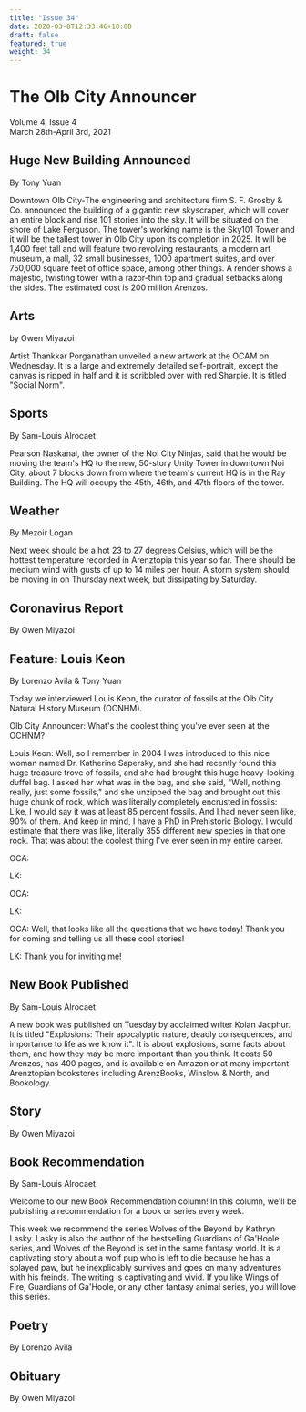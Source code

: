 ```yaml
---
title: "Issue 34"
date: 2020-03-8T12:33:46+10:00
draft: false
featured: true
weight: 34
---
```


# The Olb City Announcer    
Volume 4, Issue 4    
March 28th-April 3rd, 2021    

## Huge New Building Announced
By Tony Yuan

Downtown Olb City-The engineering and architecture firm S. F. Grosby & Co. announced the building of a gigantic new skyscraper, which will cover an entire block and rise 101 stories into the sky. It will be situated on the shore of Lake Ferguson. The tower's working name is the Sky101 Tower and it will be the tallest tower in Olb City upon its completion in 2025. It will be 1,400 feet tall and will feature two revolving restaurants, a modern art museum, a mall, 32 small businesses, 1000 apartment suites, and over 750,000 square feet of office space, among other things. A render shows a majestic, twisting tower with a razor-thin top and gradual setbacks along the sides. The estimated cost is 200 million Arenzos.

## Arts
by Owen Miyazoi

Artist Thankkar Porganathan unveiled a new artwork at the OCAM on Wednesday. It is a large and extremely detailed self-portrait, except the canvas is ripped in half and it is scribbled over with red Sharpie. It is titled "Social Norm".

## Sports
By Sam-Louis Alrocaet

Pearson Naskanal, the owner of the Noi City Ninjas, said that he would be moving the team's HQ to the new, 50-story Unity Tower in downtown Noi City, about 7 blocks down from where the team's current HQ is in the Ray Building. The HQ will occupy the 45th, 46th, and 47th floors of the tower.

## Weather
By Mezoir Logan

Next week should be a hot 23 to 27 degrees Celsius, which will be the hottest temperature recorded in Arenztopia this year so far. There should be medium wind with gusts of up to 14 miles per hour. A storm system should be moving in on Thursday next week, but dissipating by Saturday.

## Coronavirus Report
By Owen Miyazoi



## Feature: Louis Keon
By Lorenzo Avila & Tony Yuan

Today we interviewed Louis Keon, the curator of fossils at the Olb City Natural History Museum (OCNHM).

Olb City Announcer: What's the coolest thing you've ever seen at the OCHNM?

Louis Keon: Well, so I remember in 2004 I was introduced to this nice woman named Dr. Katherine Sapersky, and she had recently found this huge treasure trove of fossils, and she had brought this huge heavy-looking duffel bag. I asked her what was in the bag, and she said, "Well, nothing really, just some fossils," and she unzipped the bag and brought out this huge chunk of rock, which was literally completely encrusted in fossils: Like, I would say it was at least 85 percent fossils. And I had never seen like, 90% of them. And keep in mind, I have a PhD in Prehistoric Biology. I would estimate that there was like, literally 355 different new species in that one rock. That was about the coolest thing I've ever seen in my entire career.

OCA:

LK:

OCA:

LK:

OCA: Well, that looks like all the questions that we have today! Thank you for coming and telling us all these cool stories!

LK: Thank you for inviting me!

## New Book Published
By Sam-Louis Alrocaet

A new book was published on Tuesday by acclaimed writer Kolan Jacphur. It is titled "Explosions: Their apocalyptic nature, deadly consequences, and importance to life as we know it". It is about explosions, some facts about them, and how they may be more important than you think. It costs 50 Arenzos, has 400 pages, and is available on Amazon or at many important Arenztopian bookstores including ArenzBooks, Winslow & North, and Bookology.

## Story
By Owen Miyazoi



## Book Recommendation
By Sam-Louis Alrocaet

Welcome to our new Book Recommendation column! In this column, we'll be publishing a recommendation for a book or series every week.

This week we recommend the series Wolves of the Beyond by Kathryn Lasky. Lasky is also the author of the bestselling Guardians of Ga'Hoole series, and Wolves of the Beyond is set in the same fantasy world. It is a captivating story about a wolf pup who is left to die because he has a splayed paw, but he inexplicably survives and goes on many adventures with his freinds. The writing is captivating and vivid. If you like Wings of Fire, Guardians of Ga'Hoole, or any other fantasy animal series, you will love this series.

## Poetry
By Lorenzo Avila



## Obituary
By Owen Miyazoi

